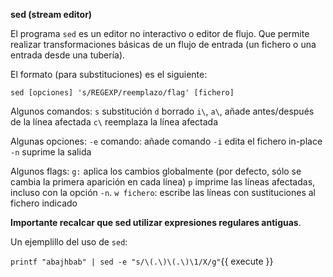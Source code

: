 **sed (stream editor)**

El programa `sed` es un editor no interactivo o editor de flujo. Que permite realizar transformaciones básicas de un flujo de entrada (un fichero o una entrada desde una tubería).

El formato (para substituciones) es el siguiente:

`sed [opciones] 's/REGEXP/reemplazo/flag' [fichero]`

Algunos comandos:
`s` substitución
`d` borrado
`i\`, `a\`, añade antes/después de la línea afectada
`c\` reemplaza la línea afectada

Algunas opciones:
`-e` comando: añade comando
`-i` edita el fichero in-place
`-n` suprime la salida

Algunos flags:
`g:` aplica los cambios globalmente (por defecto, sólo se cambia la primera aparición en cada línea)
`p` imprime las líneas afectadas, incluso con la opción `-n`.
`w fichero`: escribe las líneas con sustituciones al fichero indicado


**Importante recalcar que sed utilizar expresiones regulares antiguas**.

Un ejemplillo del uso de `sed`:

`printf "abajhbab" | sed -e "s/\(.\)\(.\)\1/X/g"`{{ execute }}
